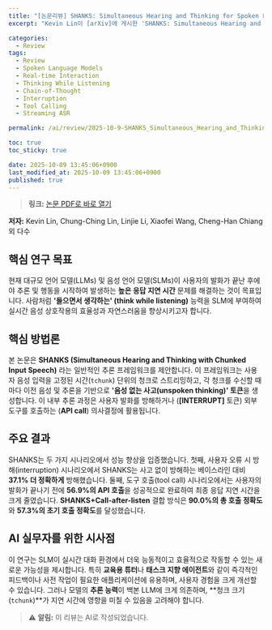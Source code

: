 ```yaml
---
title: "[논문리뷰] SHANKS: Simultaneous Hearing and Thinking for Spoken Language Models"
excerpt: "Kevin Lin이 [arXiv]에 게시한 'SHANKS: Simultaneous Hearing and Thinking for Spoken Language Models' 논문에 대한 자세한 리뷰입니다."

categories:
  - Review
tags:
  - Review
  - Spoken Language Models
  - Real-time Interaction
  - Thinking While Listening
  - Chain-of-Thought
  - Interruption
  - Tool Calling
  - Streaming ASR

permalink: /ai/review/2025-10-9-SHANKS_Simultaneous_Hearing_and_Thinking_for_Spoken_Language_Models/

toc: true
toc_sticky: true

date: 2025-10-09 13:45:06+0900
last_modified_at: 2025-10-09 13:45:06+0900
published: true
---
```

> **링크:** [논문 PDF로 바로 열기](https://arxiv.org/abs/2510.06917)

**저자:** Kevin Lin, Chung-Ching Lin, Linjie Li, Xiaofei Wang, Cheng-Han Chiang 외 다수



## 핵심 연구 목표
현재 대규모 언어 모델(LLMs) 및 음성 언어 모델(SLMs)이 사용자의 발화가 끝난 후에야 추론 및 행동을 시작하여 발생하는 **높은 응답 지연 시간** 문제를 해결하는 것이 목표입니다. 사람처럼 **'들으면서 생각하는' (think while listening)** 능력을 SLM에 부여하여 실시간 음성 상호작용의 효율성과 자연스러움을 향상시키고자 합니다.

## 핵심 방법론
본 논문은 **SHANKS (Simultaneous Hearing and Thinking with Chunked Input Speech)** 라는 일반적인 추론 프레임워크를 제안합니다. 이 프레임워크는 사용자 음성 입력을 고정된 시간(`tchunk`) 단위의 청크로 스트리밍하고, 각 청크를 수신할 때마다 이전 음성 및 추론을 기반으로 **'음성 없는 사고(unspoken thinking)' 토큰**을 생성합니다. 이 내부 추론 과정은 사용자 발화를 방해하거나 (**[INTERRUPT]** 토큰) 외부 도구를 호출하는 (**API call**) 의사결정에 활용됩니다.

## 주요 결과
SHANKS는 두 가지 시나리오에서 성능 향상을 입증했습니다. 첫째, 사용자 오류 시 방해(interruption) 시나리오에서 SHANKS는 사고 없이 방해하는 베이스라인 대비 **37.1% 더 정확하게** 방해했습니다. 둘째, 도구 호출(tool call) 시나리오에서는 사용자의 발화가 끝나기 전에 **56.9%의 API 호출**을 성공적으로 완료하여 최종 응답 지연 시간을 크게 줄였습니다. **SHANKS+Call-after-listen** 결합 방식은 **90.0%의 총 호출 정확도**와 **57.3%의 초기 호출 정확도**를 달성했습니다.

## AI 실무자를 위한 시사점
이 연구는 SLM이 실시간 대화 환경에서 더욱 능동적이고 효율적으로 작동할 수 있는 새로운 가능성을 제시합니다. 특히 **교육용 튜터**나 **태스크 지향 에이전트**와 같이 즉각적인 피드백이나 사전 작업이 필요한 애플리케이션에 유용하며, 사용자 경험을 크게 개선할 수 있습니다. 그러나 모델의 **추론 능력**이 백본 LLM에 크게 의존하며, **청크 크기(`tchunk`)**가 지연 시간에 영향을 미칠 수 있음을 고려해야 합니다.

> ⚠️ **알림:** 이 리뷰는 AI로 작성되었습니다.